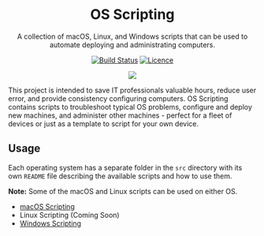 <div align="center">

# OS Scripting

A collection of macOS, Linux, and Windows scripts that can be used to automate deploying and administrating computers.

[![Build Status](https://travis-ci.com/Justintime50/os-scripting.svg?branch=master)](https://travis-ci.com/Justintime50/os-scripting)
[![Licence](https://img.shields.io/github/license/justintime50/os-scripting)](LICENSE)

<img src="assets/macos.png">

</div>

This project is intended to save IT professionals valuable hours, reduce user error, and provide consistency configuring computers. OS Scripting contains scripts to troubleshoot typical OS problems, configure and deploy new machines, and administer other machines - perfect for a fleet of devices or just as a template to script for your own device.

## Usage

Each operating system has a separate folder in the `src` directory with its own `README` file describing the available scripts and how to use them.

**Note:** Some of the macOS and Linux scripts can be used on either OS.

- [macOS Scripting](src/scripts/macos/README.md)
- Linux Scripting (Coming Soon)
- [Windows Scripting](src/scripts/windows/README.md)
